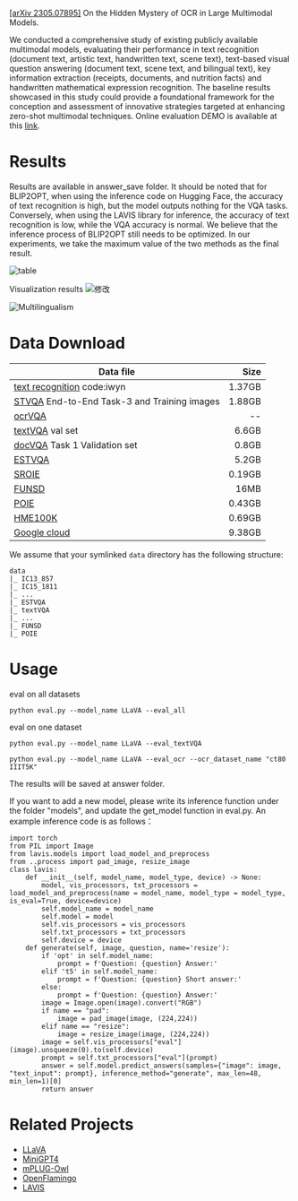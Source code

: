 [[arXiv 2305.07895]](https://arxiv.org/pdf/2305.07895.pdf) On the Hidden Mystery of OCR in Large Multimodal Models.

We conducted a comprehensive study of existing publicly available multimodal models, evaluating their performance in text recognition (document text, artistic text, handwritten text, scene text), text-based visual question answering (document text, scene text, and bilingual text), key information extraction (receipts, documents, and nutrition facts) and handwritten mathematical expression recognition. The baseline results showcased in this study could provide a foundational framework for the conception and assessment of innovative strategies targeted at enhancing zero-shot multimodal techniques. Online evaluation DEMO is available at this [link](http://124.220.17.244:7860/). 

# Results

Results are available in answer_save folder. It should be noted that for BLIP2OPT, when using the inference code on Hugging Face, the accuracy of text recognition is high, but the model outputs nothing for the VQA tasks. Conversely, when using the LAVIS library for inference, the accuracy of text recognition is low, while the VQA accuracy is normal. We believe that the inference process of BLIP2OPT still needs to be optimized. In our experiments, we take the maximum value of the two methods as the final result.

![table](https://github.com/echo840/MultimodalOCR/assets/87795401/b7cb6ab7-2e6c-462c-84ae-41b9d209ce48)

Visualization results
![修改](https://github.com/echo840/MultimodalOCR/assets/87795401/b74ff847-534c-49ca-a31e-8f8854380a34)

![Multilingualism](https://github.com/echo840/MultimodalOCR/assets/87795401/8bf5c8ab-bec7-4b77-b2bb-7a319975a762)


# Data Download
| Data file | Size |
| --- | ---: |
|[text recognition](https://pan.baidu.com/s/1Ba950d94u8RQmtqvkLBk-A) code:iwyn | 1.37GB |
|[STVQA](https://rrc.cvc.uab.es/?ch=11&com=downloads) End-to-End Task-3 and Training images|1.88GB|
|[ocrVQA](https://drive.google.com/drive/folders/1_GYPY5UkUy7HIcR0zq3ZCFgeZN7BAfm_)|--|
|[textVQA](https://textvqa.org/dataset/) val set|6.6GB|
|[docVQA](https://rrc.cvc.uab.es/?ch=17&com=downloads) Task 1 Validation set|0.8GB|
|[ESTVQA](https://cloudstor.aarnet.edu.au/plus/s/LSishuuSE5DBKJp)|5.2GB|
|[SROIE](https://rrc.cvc.uab.es/?ch=13&com=downloads)|0.19GB|
|[FUNSD](https://guillaumejaume.github.io/FUNSD/download/)|16MB|
|[POIE](https://drive.google.com/file/d/1eEMNiVeLlD-b08XW_GfAGfPmmII-GDYs/view)|0.43GB|
|[HME100K](https://ai.100tal.com/openData/formulaRecognition)|0.69GB|
|[Google cloud](https://drive.google.com/drive/folders/1plgZf4XIuiOGjx4b17E1rvTA2UKpZRe1?usp=drive_link)|9.38GB|


We assume that your symlinked `data` directory has the following structure:

```
data
|_ IC13_857
|_ IC15_1811
|_ ...
|_ ESTVQA
|_ textVQA
|_ ...
|_ FUNSD
|_ POIE
```


# Usage

eval on all datasets
```Shell
python eval.py --model_name LLaVA --eval_all
```

eval on one dataset
```Shell
python eval.py --model_name LLaVA --eval_textVQA
```
```Shell
python eval.py --model_name LLaVA --eval_ocr --ocr_dataset_name "ct80 IIIT5K"
```
The results will be saved at answer folder.

If you want to add a new model, please write its inference function under the folder "models", and update the get_model function in eval.py. An example inference code is as follows：

```Shell
import torch
from PIL import Image
from lavis.models import load_model_and_preprocess
from ..process import pad_image, resize_image
class lavis:
    def __init__(self, model_name, model_type, device) -> None:
        model, vis_processors, txt_processors = load_model_and_preprocess(name = model_name, model_type = model_type, is_eval=True, device=device)
        self.model_name = model_name
        self.model = model
        self.vis_processors = vis_processors
        self.txt_processors = txt_processors
        self.device = device
    def generate(self, image, question, name='resize'):
        if 'opt' in self.model_name:
            prompt = f'Question: {question} Answer:'
        elif 't5' in self.model_name:
            prompt = f'Question: {question} Short answer:'
        else:
            prompt = f'Question: {question} Answer:'
        image = Image.open(image).convert("RGB")
        if name == "pad":
            image = pad_image(image, (224,224))
        elif name == "resize":
            image = resize_image(image, (224,224))
        image = self.vis_processors["eval"](image).unsqueeze(0).to(self.device)
        prompt = self.txt_processors["eval"](prompt)
        answer = self.model.predict_answers(samples={"image": image, "text_input": prompt}, inference_method="generate", max_len=48, min_len=1)[0]
        return answer
```

# Related Projects
- [LLaVA](https://github.com/haotian-liu/LLaVA.git)
- [MiniGPT4](https://github.com/Vision-CAIR/MiniGPT-4.git)
- [mPLUG-Owl](https://github.com/X-PLUG/mPLUG-Owl.git)
- [OpenFlamingo](https://github.com/mlfoundations/open_flamingo.git)
- [LAVIS](https://github.com/salesforce/LAVIS.git)
